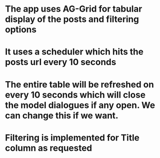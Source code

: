 # The app uses AG-Grid for tabular display of the posts and filtering options
# It uses a scheduler which hits the posts url every 10 seconds
# The entire table will be refreshed on every 10 seconds which will close the model dialogues if any open. We can change this if we want.
# Filtering is implemented for Title column as requested
